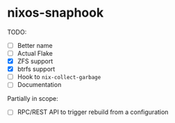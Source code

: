 # nixos-snaphook

TODO:
- [ ] Better name
- [ ] Actual Flake
- [x] ZFS support
- [x] btrfs support
- [ ] Hook to `nix-collect-garbage`
- [ ] Documentation

Partially in scope:
- [ ] RPC/REST API to trigger rebuild from a configuration
